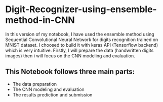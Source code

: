 # Digit-Recognizer-using-ensemble-method-in-CNN
In this version of my notebook, I have used the ensemble method using Sequential Convolutional Neural Network for digits recognition trained on MNIST dataset. I choosed to build it with keras API (Tensorflow backend) which is very intuitive. Firstly, I will prepare the data (handwritten digits images) then i will focus on the CNN modeling and evaluation.


## This Notebook follows three main parts:

- The data preparation
- The CNN modeling and evaluation
- The results prediction and submission
